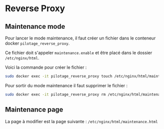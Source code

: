 # Reverse Proxy

## Maintenance mode

Pour lancer le mode maintenance, il faut créer un fichier dans le conteneur docker `pilotage_reverse_proxy`.

Ce fichier doit s'appeler `maintenance.enable` et être placé dans le dossier `/etc/nginx/html`.

Voici la commande pour créer le fichier :

```bash
sudo docker exec -it pilotage_reverse_proxy touch /etc/nginx/html/maintenance.enable
```

Pour sortir du mode maintenance il faut supprimer le fichier :

```bash
sudo docker exec -it pilotage_reverse_proxy rm /etc/nginx/html/maintenance.enable
```

## Maintenance page

La page à modifier est la page suivante : `/etc/nginx/html/maintenance.html`

